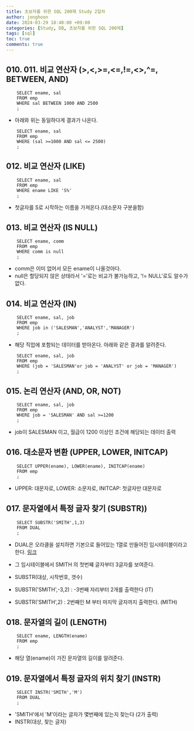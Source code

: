 ```yaml
---
title: 초보자를 위한 SQL 200제 Study 2일차
author: jonghoon
date: 2024-03-29 18:40:00 +09:00
categories: [Study, DB, 초보자를 위한 SQL 200제]
tags: [sql]
toc: true
comments: true
---
```



## 010. 011. 비교 연산자 (>,<,>=,<=,!=,<>,^=, BETWEEN, AND)

```
    SELECT ename, sal
    FROM emp
    WHERE sal BETWEEN 1000 AND 2500
    ;
```  
- 아래와 위는 동일하다게 결과가 나온다.  

```
    SELECT ename, sal
    FROM emp
    WHERE (sal >=1000 AND sal <= 2500)
    ;
```
  

## 012. 비교 연산자 (LIKE) 

```
    SELECT ename, sal
    FROM emp
    WHERE ename LIKE 'S%'
    ;
```
- 첫글자를 S로 시작하는 이름을 가져온다.(대소문자 구분을함)  


## 013. 비교 연산자 (IS NULL) 

```
    SELECT ename, comm
    FROM emp
    WHERE comm is null
    ;
```
- comm은 이미 없어서 모든 ename이 나올것아다. 
- null은 할당되지 않은 상태라서 '='로는 비교가 불가능하고, '!= NULL'로도 알수가 없다.  


## 014. 비교 연산자 (IN) 

```
    SELECT ename, sal, job
    FROM emp
    WHERE job in ('SALESMAN','ANALYST','MANAGER')
    ;
```
- 해당 직업에 포함되는 데이터를 받아온다. 아래와 같은 결과를 알려준다.  

```
    SELECT ename, sal, job
    FROM emp
    WHERE (job = 'SALESMAN'or job = 'ANALYST' or job = 'MANAGER')
    ;
```  


## 015. 논리 연산자 (AND, OR, NOT) 

```
    SELECT ename, sal, job
    FROM emp
    WHERE job = 'SALESMAN' AND sal >=1200
    ;
```
- job이 SALESMAN 이고, 월급이 1200 이상인 조건에 해당되는 데이터 출력  


## 016. 대소문자 변환 (UPPER, LOWER, INITCAP) 

```
    SELECT UPPER(ename), LOWER(ename), INITCAP(ename)
    FROM emp
    ;
```
- UPPER: 대문자로, LOWER: 소문자로, INITCAP: 첫글자만 대문자로  


## 017. 문자열에서 특정 글자 찾기 (SUBSTR)) 

```
    SELECT SUBSTR('SMITH',1,3)
    FROM DUAL
    ;
```
- DUAL은 오라클을 설치하면 기본으로 들어있는 1열로 만들어진 임시테이블이라고 한다. [링크](https://velog.io/@sjwngjs/Oracle-Dual-%EC%9D%B4%EB%9E%80)
- 그 임시테이블에서 SMITH 의 첫번쨰 글자부터 3글자를 보여준다. 
- SUBSTR(대상, 시작번호, 갯수)  

- SUBSTR('SMITH',-3,2) : -3번째 자리부터 2개를 출력한다 (IT)
- SUBSTR('SMITH',2) : 2번째인 M 부터 마지막 글자까지 출력한다. (MITH)


## 018. 문자열의 길이 (LENGTH) 

```
    SELECT ename, LENGTH(ename)
    FROM emp
    ;
```
- 해당 열(ename)이 가진 문자열의 길이를 알려준다.  
  

## 019. 문자열에서 특정 글자의 위치 찾기 (INSTR) 

```
    SELECT INSTR('SMITH','M')
    FROM DUAL
    ;
```
- 'SMITH'에서 'M'이라는 글자가 몇번째에 있는지 찾는다 (2가 출력)  
- INSTR(대상, 찾는 글자)
  

